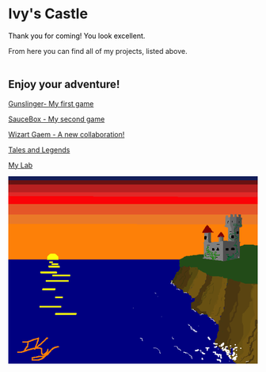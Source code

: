 # Ivy's Castle

<html>
  <body id="body"/>
  <p style="color: black">
  Thank you for coming! You look excellent. <br>

  From here you can find all of my projects, listed above. <br>
  <br>
  </p>
</html>

## Enjoy your adventure!
[Gunslinger- My first game](https://whcampbell.github.io/Gunslinger/)

[SauceBox - My second game](https://whcampbell.github.io/SauceBox/)

[Wizart Gaem - A new collaboration!](https://whcampbell.github.io/Wizart-Log/)

[Tales and Legends](https://whcampbell.github.io/Stories/)

[My Lab](https://whcampbell.github.io/Ivys-Laboratory/)

<html>
  <img src="./My_Castle.png"/>
  <script src="color.js"/>
</html>




